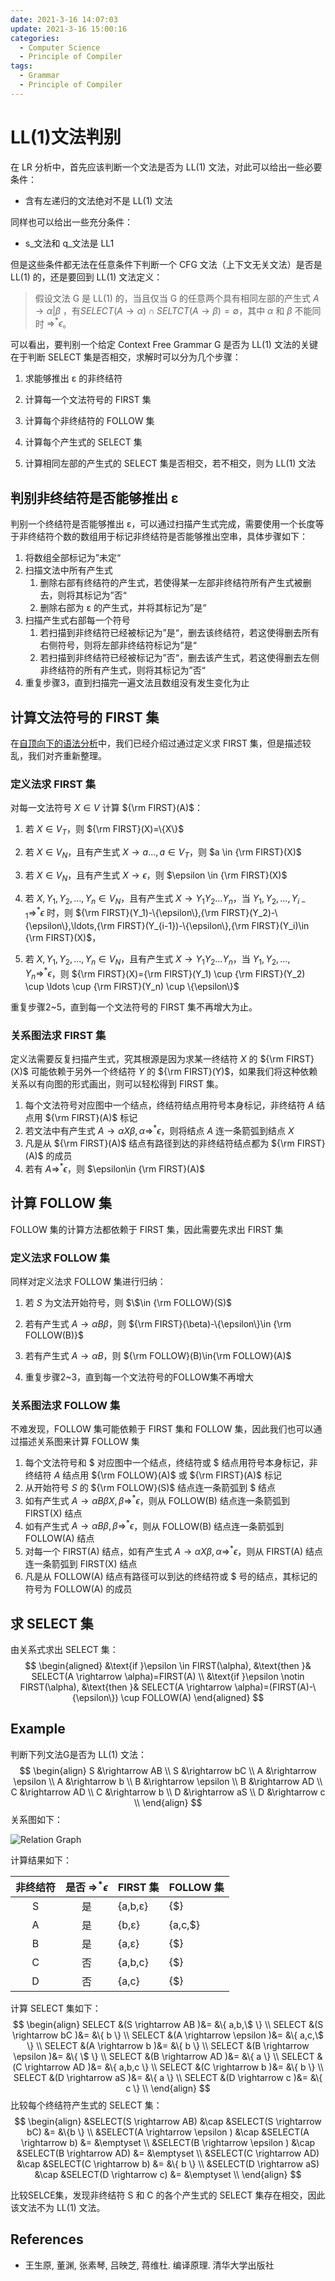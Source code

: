 ```yaml
---
date: 2021-3-16 14:07:03
update: 2021-3-16 15:00:16
categories:
  - Computer Science
  - Principle of Compiler
tags:
  - Grammar
  - Principle of Compiler
---
```


# LL(1)文法判别

在 LR 分析中，首先应该判断一个文法是否为 LL(1) 文法，对此可以给出一些必要条件：

- 含有左递归的文法绝对不是 LL(1) 文法

同样也可以给出一些充分条件：

- s\_文法和 q\_文法是 LL1

但是这些条件都无法在任意条件下判断一个 CFG 文法（上下文无关文法）是否是 LL(1) 的，还是要回到 LL(1) 文法定义：

> 假设文法 G 是 LL(1) 的，当且仅当 G 的任意两个具有相同左部的产生式 $A \rightarrow\alpha|\beta$ ，有$SELECT(A \rightarrow \alpha) \cap SELTCT(A \rightarrow \beta)=\emptyset$，其中 $\alpha$ 和 $\beta$ 不能同时 ${\Rightarrow}^* \epsilon$。

可以看出，要判别一个给定 Context Free Grammar G 是否为 LL(1) 文法的关键在于判断 SELECT 集是否相交，求解时可以分为几个步骤：

1. 求能够推出 ε 的非终结符
2. 计算每一个文法符号的 FIRST 集

3. 计算每个非终结符的 FOLLOW 集
4. 计算每个产生式的 SELECT 集

5. 计算相同左部的产生式的 SELECT 集是否相交，若不相交，则为 LL(1) 文法

## 判别非终结符是否能够推出 ε

判别一个终结符是否能够推出 ε，可以通过扫描产生式完成，需要使用一个长度等于非终结符个数的数组用于标记非终结符是否能够推出空串，具体步骤如下：

1. 将数组全部标记为”未定“
2. 扫描文法中所有产生式
   1. 删除右部有终结符的产生式，若使得某一左部非终结符所有产生式被删去，则将其标记为”否“
   2. 删除右部为 ε 的产生式，并将其标记为”是“
3. 扫描产生式右部每一个符号
   1. 若扫描到非终结符已经被标记为”是“，删去该终结符，若这使得删去所有右侧符号，则将左部非终结符标记为”是“
   2. 若扫描到非终结符已经被标记为”否“，删去该产生式，若这使得删去左侧非终结符的所有产生式，则将其标记为”否“
4. 重复步骤3，直到扫描完一遍文法且数组没有发生变化为止

## 计算文法符号的 FIRST 集

在[自顶向下的语法分析](./08/top-down-grammar-parsing.md)中，我们已经介绍过通过定义求 FIRST 集，但是描述较乱，我们对齐重新整理。

### 定义法求 FIRST 集

对每一文法符号 $X \in V$ 计算 ${\rm FIRST}(A)$：

1. 若 $X \in V_T$，则 ${\rm FIRST}(X)=\{X\}$
2. 若 $X \in V_N$，且有产生式 $X\rightarrow a \ldots,a\in V_T$，则 $a \in {\rm FIRST}(X)$
3. 若 $X\in V_N$，且有产生式 $X \rightarrow \epsilon$，则 $\epsilon \in {\rm FIRST}(X)$
4. 若 $X, Y_1,Y_2,\ldots,Y_n \in V_N$，且有产生式 $X \rightarrow Y_1Y_2\ldots Y_n$，当 $Y_1,Y_2,\ldots,Y_{i-1}{\Rightarrow}^{*}\epsilon$ 时，则 ${\rm FIRST}(Y_1)-\{\epsilon\},{\rm FIRST}(Y_2)-\{\epsilon\},\ldots,{\rm FIRST}(Y_{i-1})-\{\epsilon\},{\rm FIRST}(Y_i)\in {\rm FIRST}(X)$，

5. 若 $X, Y_1,Y_2,\ldots,Y_n \in V_N$，且有产生式 $X \rightarrow Y_1Y_2\ldots Y_n$，当 $Y_1,Y_2,\ldots,Y_n {\Rightarrow}^{*} \epsilon$，则 ${\rm FIRST}(X)={\rm FIRST}(Y_1) \cup {\rm FIRST}(Y_2) \cup \ldots \cup {\rm FIRST}(Y_n) \cup \{\epsilon\}$

重复步骤2~5，直到每一个文法符号的 FIRST 集不再增大为止。

### 关系图法求 FIRST 集

定义法需要反复扫描产生式，究其根源是因为求某一终结符 $X$ 的 ${\rm FIRST}(X)$ 可能依赖于另外一个终结符 $Y$ 的 ${\rm FIRST}(Y)$，如果我们将这种依赖关系以有向图的形式画出，则可以轻松得到 FIRST 集。

1. 每个文法符号对应图中一个结点，终结符结点用符号本身标记，非终结符 $A$ 结点用 ${\rm FIRST}(A)$ 标记
2. 若文法中有产生式 $A \rightarrow \alpha X \beta, \alpha {\Rightarrow}^{*}\epsilon$，则将结点 $A$ 连一条箭弧到结点 $X$
3. 凡是从 ${\rm FIRST}(A)$ 结点有路径到达的非终结符结点都为 ${\rm FIRST}(A)$ 的成员
4. 若有 $A {\Rightarrow}^{*} \epsilon$，则 $\epsilon\in {\rm FIRST}(A)$

## 计算 FOLLOW 集

FOLLOW 集的计算方法都依赖于 FIRST 集，因此需要先求出 FIRST 集

### 定义法求 FOLLOW 集

同样对定义法求 FOLLOW 集进行归纳：

1. 若 $S$ 为文法开始符号，则 $\$\in {\rm FOLLOW}(S)$

2. 若有产生式 $A\rightarrow \alpha B\beta$，则 ${\rm FIRST}(\beta)-\{\epsilon\}\in {\rm FOLLOW(B)}$
3. 若有产生式 $A\rightarrow\alpha B$，则 ${\rm FOLLOW}(B)\in{\rm FOLLOW}(A)$
4. 重复步骤2~3，直到每一个文法符号的FOLLOW集不再增大

### 关系图法求 FOLLOW 集

不难发现，FOLLOW 集可能依赖于 FIRST 集和 FOLLOW 集，因此我们也可以通过描述关系图来计算 FOLLOW 集

1. 每个文法符号和 \$ 对应图中一个结点，终结符或 \$ 结点用符号本身标记，非终结符 $A$ 结点用 ${\rm FOLLOW}(A)$ 或 ${\rm FIRST}(A)$ 标记
2. 从开始符号 $S$ 的 ${\rm FOLLOW}(S)$ 结点连一条箭弧到 \$ 结点
3. 如有产生式 $A \rightarrow \alpha B\beta X, \beta {\Rightarrow}^{*}\epsilon$，则从 FOLLOW(B) 结点连一条箭弧到 FIRST(X) 结点
4. 如有产生式 $A\rightarrow \alpha B \beta, \beta {\Rightarrow}^{*}\epsilon$，则从 FOLLOW(B) 结点连一条箭弧到 FOLLOW(A) 结点
5. 对每一个 FIRST(A) 结点，如有产生式 $A\rightarrow \alpha X \beta,\alpha {\Rightarrow}^{*}\epsilon$，则从 FIRST(A)​ 结点连一条箭弧到 ​FIRST(X) 结点
6. 凡是从 FOLLOW(A) 结点有路径可以到达的终结符或 \$ 号的结点，其标记的符号为 FOLLOW(A) 的成员

## 求 SELECT 集

由关系式求出 SELECT 集：
$$
\begin{aligned}
&\text{if }\epsilon \in FIRST(\alpha), &\text{then }& SELECT(A \rightarrow \alpha)=FIRST(A) \\
&\text{if }\epsilon \notin FIRST(\alpha), &\text{then }& SELECT(A \rightarrow \alpha)=(FIRST(A)-\{\epsilon\}) \cup FOLLOW(A)
\end{aligned}
$$

## Example

判断下列文法G是否为 LL(1) 文法：
$$
\begin{align}
S &\rightarrow AB       \\
S &\rightarrow bC       \\
A &\rightarrow \epsilon \\
A &\rightarrow b        \\
B &\rightarrow \epsilon \\
B &\rightarrow AD       \\
C &\rightarrow AD       \\
C &\rightarrow b        \\
D &\rightarrow aS       \\
D &\rightarrow c        \\
\end{align}
$$
关系图如下：

![Relation Graph](./assets/ll1-relation-graph.png)

计算结果如下：

| 非终结符 | 是否 ${\Rightarrow}^{*}\epsilon$ | FIRST 集 | FOLLOW 集 |
| :------: | :------------------------------: | :------- | --------- |
|    S     |                是                | {a,b,ε}  | {\$}      |
|    A     |                是                | {b,ε}    | {a,c,\$}  |
|    B     |                是                | {a,ε}    | {\$}      |
|    C     |                否                | {a,b,c}  | {\$}      |
|    D     |                否                | {a,c}    | {\$}      |

计算 SELECT 集如下：
$$
\begin{align}
SELECT &(S \rightarrow AB       )&= &\{ a,b,\$ \} \\
SELECT &(S \rightarrow bC       )&= &\{ b \}      \\
SELECT &(A \rightarrow \epsilon )&= &\{ a,c,\$ \} \\
SELECT &(A \rightarrow b        )&= &\{ b \}      \\
SELECT &(B \rightarrow \epsilon )&= &\{ \$ \}     \\
SELECT &(B \rightarrow AD       )&= &\{ a \}      \\
SELECT &(C \rightarrow AD       )&= &\{ a,b,c \}  \\
SELECT &(C \rightarrow b        )&= &\{ b \}      \\
SELECT &(D \rightarrow aS       )&= &\{ a \}      \\
SELECT &(D \rightarrow c        )&= &\{ c \}      \\
\end{align}
$$
比较每个终结符产生式的 SELECT 集：
$$
\begin{align}
&SELECT(S \rightarrow AB)        &\cap &SELECT(S \rightarrow bC) &= &\{b \}  \\
&SELECT(A \rightarrow \epsilon ) &\cap &SELECT(A \rightarrow b)  &= &\emptyset \\
&SELECT(B \rightarrow \epsilon ) &\cap &SELECT(B \rightarrow AD) &= &\emptyset \\
&SELECT(C \rightarrow AD)        &\cap &SELECT(C \rightarrow b)  &= &\{ b \}   \\
&SELECT(D \rightarrow aS)        &\cap &SELECT(D \rightarrow c)  &= &\emptyset \\
\end{align}
$$

比较SELCE集，发现非终结符 S 和 C 的各个产生式的 SELECT 集存在相交，因此该文法不为 LL(1) 文法。

## References

- 王生原, 董渊, 张素琴, 吕映芝, 蒋维杜. 编译原理. 清华大学出版社